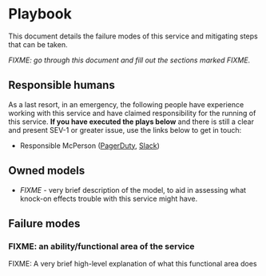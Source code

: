# Playbook

This document details the failure modes of this service and mitigating steps that can be taken.

_FIXME: go through this document and fill out the sections marked FIXME._

## Responsible humans

As a last resort, in an emergency, the following people have experience working with this service and have claimed responsibility for the running of this service. **If you have executed the plays below** and there is still a clear and present SEV-1 or greater issue, use the links below to get in touch:

- Responsible McPerson ([PagerDuty](https://deliveroo.pagerduty.com/users/FIXME), [Slack](https://deliveroo.slack.com/team/FIXME))

## Owned models

- _FIXME_ - very brief description of the model, to aid in assessing what knock-on effects trouble with this service might have.

## Failure modes

### FIXME: an ability/functional area of the service

FIXME: A very brief high-level explanation of what this functional area does
